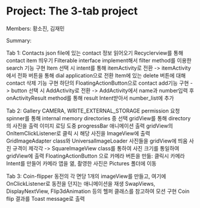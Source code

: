 # Project: The 3-tab project

Members: 황소진, 김재민

Summary:

Tab 1: Contacts
json file에 있는 contact 정보 읽어오기
Recyclerview를 통해 contact item 띄우기
Filterable interface implement해서 filter method를 이용한 search 기능 구현
Item 선택 시 intent를 통해 itemActivity로 전환
-> itemActivity에서 전화 버튼을 통해 dial application으로 전환
Item에 있는 delete 버튼에 대해 contact 삭제 기능 구현
하단의 FloatingActionButton으로 contact add기능 구현
-> button 선택 시 AddActivity로 전환 
-> AddActivity에서 name과 number입력 후 onActivityResult method를 통해 result Intent받아서 number_list에 추가



Tab 2: Gallery
CAMERA, WRITE_EXTERNAL_STORAGE permission 요청
spinner를 통해 internal memory directories 중 선택
gridView를 통해 directory의 사진을 출력
이미지 로딩 도중 progressBar 애니메이션 출력
gridView의 OnItemClickListener로 클릭 시 해당 사진을 ImageView에 출력
GridImageAdapter class와 UniversalImageLoader 사진들을 gridView에 띄움
사진 규격이 제각각 -> SquareImageView class를 통하여 사진 크기를 통일하여 gridView에 출력
FloatingActionButton 으로 카메라 버튼을 만듦: 클릭시 카메라 Intent를 만들어 카메라 앱을 엶, 촬영한 사진은 Pictures 폴더에 이동


Tab 3: Coin-flipper
동전의 각 면당 1개의 imageView를 만들고, 여기에 OnClickListener로 동전을 던지는 애니메이션을 재생
SwapViews, DisplayNextView, Flip3dAnimation 등의 헬퍼 클래스를 참고하여 모션 구현
Coin flip 결과를 Toast message로 출력
